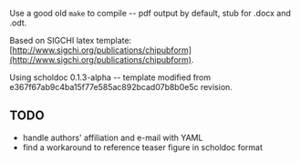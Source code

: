 

Use a good old `make` to compile -- pdf output by default, stub for .docx and .odt.

Based on SIGCHI latex template: [http://www.sigchi.org/publications/chipubform](http://www.sigchi.org/publications/chipubform).

Using scholdoc 0.1.3-alpha -- template modified from e367f67ab9c4ba15f77e585ac892bcad07b8b0e5c revision.

## TODO

- handle authors' affiliation and e-mail with YAML
- find a workaround to reference teaser figure in scholdoc format

